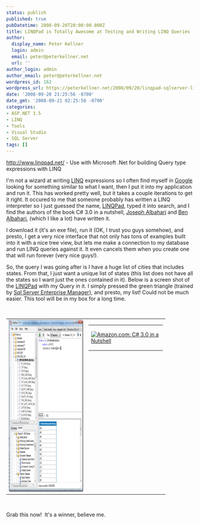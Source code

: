 ```yaml
---
status: publish
published: true
pubDatetime: 2008-09-20T20:00:00.000Z
title: LINQPad is Totally Awesome at Testing and Writing LINQ Queries
author:
  display_name: Peter Kellner
  login: admin
  email: peter@peterkellner.net
  url: ''
author_login: admin
author_email: peter@peterkellner.net
wordpress_id: 162
wordpress_url: https://peterkellner.net/2008/09/20/linqpad-sqlserver-linq-interpreter-nutshell/
date: '2008-09-20 21:25:56 -0700'
date_gmt: '2008-09-21 02:25:56 -0700'
categories:
- ASP.NET 3.5
- LINQ
- Tools
- Visual Studio
- SQL Server
tags: []
---
```

<p><a title="http://www.linqpad.net/" href="http://www.linqpad.net/">http://www.linqpad.net/</a> - Use with Microsoft .Net for building Query type expressions with LINQ</p>
<p>I'm not a wizard at writing <a href="http://msdn.microsoft.com/en-us/netframework/aa904594.aspx">LINQ</a> expressions so I often find myself in <a href="http://google.com">Google</a> looking for something similar to what I want, then I put it into my application and run it. This has worked pretty well, but it takes a couple iterations to get it right. It occured to me that someone probably has written a LINQ interpreter so I just guessed the name, <a href="http://www.linqpad.net/">LINQPad</a>, typed it into search, and I find the authors of the book C# 3.0 in a nutshell, <a href="http://www.technosis.com.au/Training.aspx">Joseph Albahari</a> and <a href="http://www.oreillynet.com/pub/au/465">Ben Albahari</a>, (which I like a lot) have written it.</p>
<p> <!--more-->
<p>I download it (it's an exe file), run it (OK, I trust you guys somehow), and presto, I get a very nice interface that not only has tons of examples built into it with a nice tree view, but lets me make a connection to my database and run LINQ queries against it. It even cancels them when you create one that will run forever (very nice guys!).</p>
<p>So, the query I was going after is I have a huge list of cities that includes states. From that, I just want a unique list of states (this list does not have all the states so I want just the ones contained in it). Below is a screen shot of the <a href="http://www.linqpad.net/">LINQPad</a> with my Query in it. I simply pressed the green triangle (trained by <a href="http://msdn.microsoft.com/en-us/library/aa174466(SQL.80).aspx">Sql Server Enterprise Manager</a>), and presto, my list! Could not be much easier. This tool will be in my box for a long time.</p>
<p>&#160;</p>
<table border="0" cellspacing="0" cellpadding="5" width="400">
<tbody>
<tr>
<td valign="top" width="200"><a href="/wp/wp-content/uploads/2008/09/image3.png"><img style="border-right-width: 0px; border-top-width: 0px; border-bottom-width: 0px; border-left-width: 0px" border="0" alt="image" src="/wp/wp-content/uploads/2008/09/image_thumb3.png" width="436" height="462" /></a></td>
<td valign="top" width="200">
<div style="padding-bottom: 0px; margin: 0px; padding-left: 0px; padding-right: 0px; display: inline; float: none; padding-top: 0px" id="scid:7dc1bd33-94bd-46fd-a20b-0131235bcd47:f6c31e3c-c91c-488b-9956-0209b5fc625f" class="wlWriterSmartContent">
<table border="0" cellspacing="0" cellpadding="2" width="400">
<tbody>
<tr>
<td valign="top" width="400">
<p><a title="Amazon.com: C# 3.0 in a Nutshell" href="http://www.amazon.com/exec/obidos/ASIN/0596527578/petkelsblo-20"><img border="0" align="left" src="http://images.amazon.com/images/P/0596527578.01.MZZZZZZZ.jpg" />Amazon.com: C# 3.0 in a Nutshell</a></p>
</td>
</tr>
</tbody>
</table></div>
</td>
</tr>
</tbody>
</table>
<p>&#160;</p>
<p>Grab this now!&#160; It's a winner, believe me.</p>
